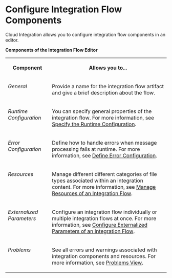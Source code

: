 <!-- loio317179576dbb460d991b61f4e315b975 -->

# Configure Integration Flow Components

Cloud Integration allows you to configure integration flow components in an editor.

**Components of the Integration Flow Editor**


<table>
<tr>
<th valign="top">

Component



</th>
<th valign="top">

Allows you to...



</th>
</tr>
<tr>
<td valign="top">

*General* 



</td>
<td valign="top">

Provide a name for the integration flow artifact and give a brief description about the flow.



</td>
</tr>
<tr>
<td valign="top">

*Runtime Configuration* 



</td>
<td valign="top">

You can specify general properties of the integration flow. For more information, see [Specify the Runtime Configuration](specify-the-runtime-configuration-0c1c96e.md).



</td>
</tr>
<tr>
<td valign="top">

*Error Configuration* 



</td>
<td valign="top">

Define how to handle errors when message processing fails at runtime. For more information, see [Define Error Configuration](define-error-configuration-77d0041.md).



</td>
</tr>
<tr>
<td valign="top">

*Resources* 



</td>
<td valign="top">

Manage different different categories of file types associated within an integration content. For more information, see [Manage Resources of an Integration Flow](manage-resources-of-an-integration-flow-b5968b2.md).



</td>
</tr>
<tr>
<td valign="top">

*Externalized Parameters*



</td>
<td valign="top">

Configure an integration flow individually or multiple integration flows at once. For more information, see [Configure Externalized Parameters of an Integration Flow](configure-externalized-parameters-of-an-integration-flow-462a478.md).



</td>
</tr>
<tr>
<td valign="top">

*Problems*



</td>
<td valign="top">

See all errors and warnings associated with integration components and resources. For more information, see [Problems View](problems-view-7614a1f.md).



</td>
</tr>
</table>

